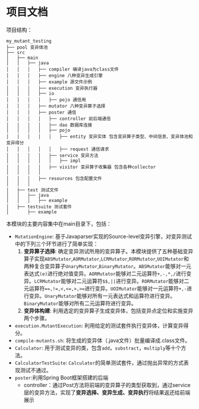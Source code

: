 # 项目文档

项目结构：
```text
my_mutant_testing
├── pool 变异体池
├── src
│   ├── main
│   │   ├── java
│   │   │   ├── compiler 编译java为class文件
│   │   │   ├── engine 八种变异生成引擎
│   │   │   ├── example 源文件示例
│   │   │   ├── execution 变异执行器
│   │   │   ├── io
│   │   │   │   ├── pojo 通信用
│   │   │   ├── mutator 八种变异算子选择
│   │   │   ├── poster 通信
│   │   │   │   ├── controller 前后端通信
│   │   │   │   ├── dao 数据库连接
│   │   │   │   ├── pojo 
│   │   │   │   │   ├── entity 变异实体 包含变异算子类型、中间信息、变异体池和变异得分
│   │   │   │   │   ├── request 通信请求
│   │   │   │   ├── service 变异方法
│   │   │   │   │   ├── impl 
│   │   │   │   ├── visitor 变异算子收集器 包含各种collector
│   │   │   │
│   │   │   ├── resources 包含配置文件
│   │   │
│   ├── test 测试文件
│   │   ├── java
│   │   │   ├── example
│   ├── testsuite 测试套件
│       ├── example

```

本模块的主要内容集中在main目录下，包括：

- `MutationEngine`: 基于Javaparser实现的Source-level变异引擎，对变异测试中的下列三个环节进行了简单实现：
    1. **变异算子选择**: 确定变异测试所用的变异算子。本模块提供了五种基础变异算子实现`ABSMutator`,`AORMutator`,`LCRMutator`,`RORMutator`,`UOIMutator`和两种复合变异算子`UnaryMutator`,`BinaryMutator`。`ABSMutator`能够对一元表达式`(e)`进行绝对值变异。`AORMutator`能够对二元运算符`+,-,*,/`进行变异。`LCRMutator`能够对二元运算符`$$,||`进行变异。`RORMutator`能够对二元运算符`==,!=,<,<=,>,>=`进行变异。`UOIMutator`能够对一元运算符`+,-`进行变异。`UnaryMutator`能够对所有一元表达式和运算符进行变异。`BinaryMutator`能够对所有二元运算符进行变异。
    2. **变异体构建**: 利用选定的变异算子生成变异体，包括变异点定位和实施变异两个步骤。
- `execution.MutantExecution`: 利用给定的测试套件执行变异体，计算变异得分。
- `compile-mutants.sh`: 将生成的变异体（.java文件）批量编译成.class文件。
- `Calculator`: 用于测试变异的类，包含`add`，`substract`，`multiply`等十个方法。
- `CalculatorTestSuite`: `Calculator`的简单测试套件，通过抛出异常的方式表现测试不通过。
- `poster`:利用Spring Boot框架搭建的后端
    - controller：通过Post方法将前端的变异算子的类型获取到，通过service层的变异方法，实现了**变异选择、变异生成、变异执行**将结果返还给前端展示
